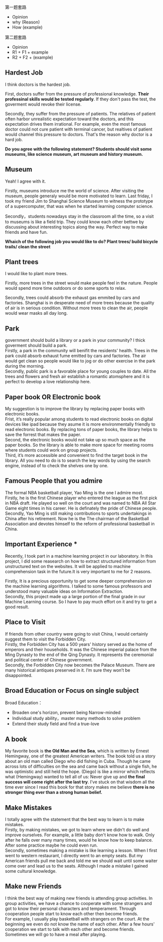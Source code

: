 第一题套路
- Opinion
- why (Reason)
- How (example)


第二题套路
- Opinion
- R1 + F1 + example
- R2 + F2 + (example)


## Hardest Job
I think doctors is the hardest job.  

First, doctors suffer from the pressure of professional knowledge. **Their professinal skills would be tested regularly**. If they don't pass the test, the goverment would revoke their license.  

Secondly, they suffer from the pressure of patients. The relatives of patient often harbor unrealistic expectation toward the doctors, and this expectation drives them irrational. For example, even the most famous doctor could not cure patient with terminal cancer, but realtives of patient would channel this pressure to doctors. That's the reason why doctor is a hard job.  

**Do you agree with the following statement? Students should visit some museums, like science museum, art museum and history museum.**
## Museum
Yeah! I agree with it.  

Firstly, museums introduce me the world of science. After visiting the museum, people generaly would be more motivated to learn. Last friday, I took my friend Jim to Shanghai Science Museum to witness the prototype of a supercomputer, that was when he started learning computer science.

Secondly，students nowadays stay in the classroom all the time, so a visit to museums is like a field trip. They could know each other bettwe by discussing about interesting topics along the way. Perfect way to make friends and have fun.

**Whaich of the following job you would like to do? Plant trees/ build bicycle trails/ clean the street**
## Plant trees

I would like to plant more trees.    

Firstly, more trees in the street would make people feel in the nature. People would spend more time outdoors or do some sports to relax.  

Secondly, trees could absorb the exhaust gas emmited by cars and factories. Shanghai is in desperate need of more trees because the quality of air is in serious condition. Without more trees to clean the air, people would wear masks all day long.

## Park
government should build a library or a park in your community?
I thick goverment should build a park.  
Firstly, a park in the community will benifit the residents' health. Trees in the park could absorb exhaust fume emitted by cars and factories. The air would get clean so people would like to jog or do other exercise in the park during the morning.  
Secondly, public park is a favorable place for young couples to date. All the trees and flowers and fresh air establish a romantic atomsphere and it is perfect to develop a love relationship here.

## Paper book OR Electronic book
My suggestion is to improve the library by replacing paper books with electronic
books.  
Frist, it’s really popular among students to read electronic books on digital devices
like ipad because they asume it is more environmentally friendly to read electronic
books. By replacing tons of paper books, the library helps to save the forrest that
makes the paper.  
Second, the electronic books would not take up so much space as the paper books.
So the library is able to make more space for meeting rooms where students could
work on group projects.  
Third, it’s more accessible and convenient to find the target book in the library. All
you need to do is to search the key words by using the search engine, instead of to
check the shelves one by one.  

## Famous People that you admire
The formal NBA basketball player, Yao Ming is the one I admire most.  
Firstly, he is the first Chinese player who entered the league as the first pick in NBA draft. He played so well on the court and was named to NBA All Star Game eight times in his career. He is definately the pride of Chinese people.  
Secondly, Yao Ming is still making contributions to sports undertakings in China after his retirement. Now he is the The chairman of the Basketball Association and devotes himself to the reform of professional basketball in China.

## Important Experience *
Recently, I took part in a machine learning project in our laboratory. In this project, I did some reasearch on how to extract structured information from unstructured text on the websites. It will be applied to machine comprehension task in the future.It is very important to me for 2 reasons.   

Firstly, It is a precious opportunity to get some deeper comprehension on the machine learning algorithms. I talked to some famous professors and understood many valuable ideas on Information Extraction.  
Secondly, this project made up a large portion of the final grade in our Machine Learning course. So I have to pay much effort on it and try to get a good result. 

## Place to Visit
If friends from other country were going to visit China, I would certainly suggest them to visit the Forbidden City.  
Firstly, the Forbidden City has a 500 years' history served as the home of emperors and their households. It was the Chinese imperial palace from the Ming Dynasty to the end of the Qing Dynasty. It represents the ceremonial and political center of Chinese government.  
Secondly, the Forbidden City now becomes the Palace Museum. There are many historical antiques preserved in it. I’m sure they won’t be disappointed.

## Broad Education or Focus on single subject
Broad Education：
- Broaden one's horizon, prevent being Narrow-minded
- Individual study ability，master many methods to solve problem
- Extend their study field and find a true-love

## A book
My favorite book is **the Old Man and the Sea**, which is written by Ernest Hemingway, one of the greatest American writers. The book told us a story about an old man called Diego who did fishing in Cuba. Though he came across lots of difficulties on the sea and came back without a single fish, he was optimistic and still held the hope. (Diego) is like a mirror which reflects what (Hemingway) wanted to tell all of us: Never give up and **the final success will come right after the last try**. I’ve stuck on that wisdom all the time ever since I read this book for that story makes me believe **there is no stronger thing ever than a strong human belief.**

## Make Mistakes
I totally agree with the statement that the best way to learn is to make mistakes.  
Firstly, by making mistakes, we got to learn where we didn't do well and improve ourselves. For example, a little baby don't know how to walk. Only after he falls over many many times, would he know how to keep balance. After some practice maybe he could even run.  
Secondly, sometimes making a mistake is like learning a lesson. When I first went to western restaurant, I directly went to an empty seats. But my American friends pull me back and told me we should wait until some waiter come over and lead us to the seats. Although I made a mistake I gained some cultural knowledge.

## Make new Friends
I think the best way of making new friends is attending group activities. In group activities, we have a chance to cooperate with some strangers and got to know their personal characters and temperament. Through cooperation people start to know each other then become friends.  
For example, I usually play basketball with strangers on the court. At the beginning we even do not know the name of each other. After a few hours' cooperation we start to talk with each other and become friends. Sometimes we will go to have a meal after playing.




